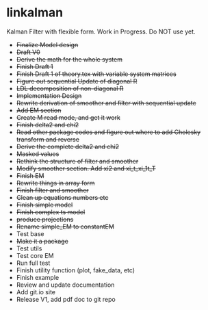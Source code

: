 # linkalman
Kalman Filter with flexible form. Work in Progress. Do NOT use yet. 

* ~~Finalize Model design~~
* ~~Draft V0~~
* ~~Derive the math for the whole system~~
* ~~Finish Draft 1~~
* ~~Finish Draft 1 of theory.tex with variable system matrices~~
* ~~Figure out sequential Update of diagonal R~~
* ~~LDL decomposition of non-diagonal R~~
* ~~Implementation Design~~
* ~~Rewrite derivation of smoother and filter with sequential update~~
* ~~Add EM section~~
* ~~Create M read mode, and get it work~~
* ~~Finish delta2 and chi2~~
* ~~Read other package codes and figure out where to add Cholesky transform and reverse~~
* ~~Derive the complete delta2 and chi2~~
* ~~Masked values~~
* ~~Rethink the structure of filter and smoother~~
* ~~Modify smoother section. Add xi2 and xi_t_xi_1t_T~~
* ~~Finish EM~~
* ~~Rewrite things in array form~~
* ~~Finish filter and smoother~~
* ~~Clean up equations numbers etc~~
* ~~Finish simple model~~
* ~~Finish complex ts model~~
* ~~produce projections~~
* ~~Rename simple_EM to constantEM~~
* Test base
* ~~Make it a package~~
* Test utils
* Test core EM
* Run full test
* Finish utility function (plot, fake_data, etc)
* Finish example
* Review and update documentation
* Add git.io site
* Release V1, add pdf doc to git repo
